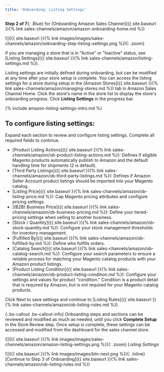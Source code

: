 ```yaml
---
title: 'Onboarding: Listing Settings'
---
```



**Step 2 of 7**{: .Blue} for [Onboarding Amazon Sales Channel]({{ site.baseurl }}{% link sales-channels/amazon/amazon-onboarding-home.md %})

![]({{ site.baseurl }}{% link images/images/sales-channels/amazon/onboarding-step-listing-settings.png %}){: .zoom}

If you are managing a store that is in "Active" or "Inactive" status, see [Listing Settings]({{ site.baseurl }}{% link sales-channels/amazon/listing-settings.md %}).

Listing settings are initially defined during onboarding, but can be modified at any time after your store setup is complete. You can access the listing settings for a store during setup in the [Amazon Stores]({{ site.baseurl }}{% link sales-channels/amazon/managing-stores.md %}) tab in Amazon Sales Channel Home. Click the store's name in the store list to display the store's onboarding progress. Click **Listing Settings** in the progress bar.

{% include amazon-listing-settings-intro.md %}

## To configure listing settings:

Expand each section to review and configure listing settings. Complete all required fields to continue.

- [Product Listing Actions]({{ site.baseurl }}{% link sales-channels/amazon/ob-product-listing-actions.md %}): Defines if eligible Magento products automatically publish to Amazon and the default handling time for shipments (2 is default).
- [Third Party Listings]({{ site.baseurl }}{% link sales-channels/amazon/ob-third-party-listings.md %}): Defines if Amazon Seller Account product listings should be imported into your Magento catalog.
- [Listing Price]({{ site.baseurl }}{% link sales-channels/amazon/ob-listing-price.md %}): Cap Magento pricing attributes and configure pricing settings.
- [(B2B) Business Price]({{ site.baseurl }}{% link sales-channels/amazon/ob-business-pricing.md %}): Define your tiered-pricing settings when selling to another business.
- [Stock / Quantity]({{ site.baseurl }}{% link sales-channels/amazon/ob-stock-quantity.md %}): Configure your stock management thresholds for inventory management.
- [Fulfilled By]({{ site.baseurl }}{% link sales-channels/amazon/ob-fulfilled-by.md %}): Define who fulfills orders.
- [Catalog Search]({{ site.baseurl }}{% link sales-channels/amazon/ob-catalog-search.md %}): Configure your search parameters to ensure a reliable process for matching your Magento catalog products with your Amazon product listings.
- [Product Listing Condition]({{ site.baseurl }}{% link sales-channels/amazon/ob-product-listing-condition.md %}): Configure your settings and values for product "condition." Condition is a product detail that is required by Amazon, but is not required for your Magento catalog products.

Click <span class="btn">Next</span> to save settings and continue to [Listing Rules]({{ site.baseurl }}{% link sales-channels/amazon/ob-listing-rules.md %}).

{:.bs-callout .bs-callout-info}
Onboarding steps and sections can be reviewed and modified as much as needed, until you click **Complete Setup** in the Store Review step. Once setup is complete, these settings can be accessed and modified from the dashboard for the sales channel store.

![]({{ site.baseurl }}{% link images/images/sales-channels/amazon/amazon-listing-settings.png %}){: .zoom}
_Listing Settings_

![]({{ site.baseurl }}{% link images/images/btn-next.png %}){: .Inline} [Continue to Step 3 of Onboarding]({{ site.baseurl }}{% link sales-channels/amazon/ob-listing-rules.md %})
